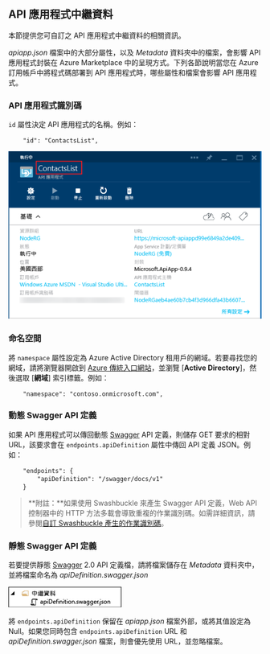 ## API 應用程式中繼資料

本節提供您可自訂之 API 應用程式中繼資料的相關資訊。

*apiapp.json* 檔案中的大部分屬性，以及 *Metadata* 資料夾中的檔案，會影響 API 應用程式封裝在 Azure Marketplace 中的呈現方式。下列各節說明當您在 Azure 訂用帳戶中將程式碼部署到 API 應用程式時，哪些屬性和檔案會影響 API 應用程式。

### API 應用程式識別碼 

`id` 屬性決定 API 應用程式的名稱。例如：

		"id": "ContactsList",

![](./media/app-service-api-direct-deploy-metadata/apiappname.png)

### 命名空間

將 `namespace` 屬性設定為 Azure Active Directory 租用戶的網域。若要尋找您的網域，請將瀏覽器開啟到 [Azure 傳統入口網站](https://manage.windowsazure.com/)，並瀏覽 [**Active Directory**]，然後選取 [**網域**] 索引標籤。例如：

		"namespace": "contoso.onmicrosoft.com",

### 動態 Swagger API 定義

如果 API 應用程式可以傳回動態 [Swagger](http://swagger.io/) API 定義，則儲存 GET 要求的相對 URL，該要求會在 `endpoints.apiDefinition` 屬性中傳回 API 定義 JSON。例如：

		"endpoints": {
		    "apiDefinition": "/swagger/docs/v1"
		}

> **附註：**如果使用 Swashbuckle 來產生 Swagger API 定義，Web API 控制器中的 HTTP 方法多載會導致重複的作業識別碼。如需詳細資訊，請參閱[自訂 Swashbuckle 產生的作業識別碼](../article/app-service-api/app-service-api-dotnet-swashbuckle-customize.md)。
  
### 靜態 Swagger API 定義

若要提供靜態 [Swagger](http://swagger.io/) 2.0 API 定義檔，請將檔案儲存在 *Metadata* 資料夾中，並將檔案命名為 *apiDefinition.swagger.json*

![](./media/app-service-api-direct-deploy-metadata/apidefinmetadata.png)

將 `endpoints.apiDefinition` 保留在 *apiapp.json* 檔案外部，或將其值設定為 Null。如果您同時包含 `endpoints.apiDefinition` URL 和 *apiDefinition.swagger.json* 檔案，則會優先使用 URL，並忽略檔案。

<!---HONumber=Oct15_HO3-->